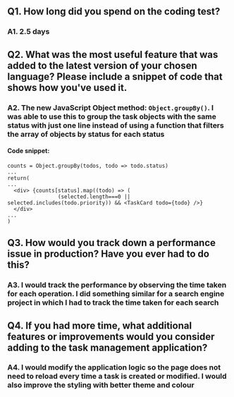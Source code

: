 ## Q1. How long did you spend on the coding test?
### A1. 2.5 days
## Q2. What was the most useful feature that was added to the latest version of your chosen language? Please include a snippet of code that shows how you've used it.
### A2. The new JavaScript Object method: `Object.groupBy()`. I was able to use this to group the task objects with the same status with just one line instead of using a function that filters the array of objects by status for each status
#### Code snippet:
````
counts = Object.groupBy(todos, todo => todo.status)
...
return(
...
  <div> {counts[status].map((todo) => (
                (selected.length===0 || selected.includes(todo.priority)) && <TaskCard todo={todo} />}
  </div>
...
)
````
## Q3. How would you track down a performance issue in production? Have you ever had to do this?
### A3. I would track the performance by observing the time taken for each operation. I did something similar for a search engine project in which I had to track the time taken for each search
## Q4. If you had more time, what additional features or improvements would you consider adding to the task management application?
### A4. I would modify the application logic so the page does not need to reload every time a task is created or modified. I would also improve the styling with better theme and colour 

